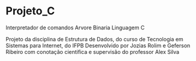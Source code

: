 Projeto_C
=========

Interpretador de comandos Arvore Binaria Linguagem C

Projeto da disciplina de Estrutura de Dados, do curso de Tecnologia em Sistemas para Internet, do IFPB
Desenvolvido por Jozias Rolim e Geferson Ribeiro com conotação cientifica e supervisão do professor Alex Silva
